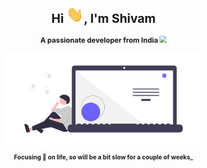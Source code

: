 
<h1 align="center">Hi <img src="https://raw.githubusercontent.com/ABSphreak/ABSphreak/master/gifs/Hi.gif" width="40px" />, I'm Shivam</h1>
<h3 align="center">A passionate developer from India <img src="https://media.giphy.com/media/z5i7CdtKqVotB9mz7h/giphy.gif" width="30"> </h3>

<!-- <p align="left"> <img src="https://komarev.com/ghpvc/?username=gargakshit" alt="gargakshit" /> </p> -->
<h4 align="center">
 <img src="https://github.com/ShivamChoudhary17/ShivamChoudhary17/blob/main/git_img.png" width="90%"></img>

 
 
  Focusing 🎯 on life, so will be a bit slow for a couple of weeks_
</h4>

